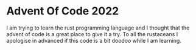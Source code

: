 # Advent Of Code 2022

I am trying to learn the rust programming language and I thought that the advent of code is a great place to give it a try. To all the rustaceans I apologise in advanced if this code is a bit doodoo while I am learning.

